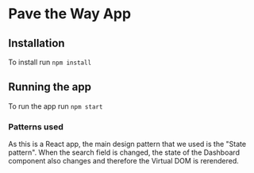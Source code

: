 # Pave the Way App

## Installation

To install run `npm install`

## Running the app

To run the app run `npm start`

### Patterns used

As this is a React app, the main design pattern that we used is the "State pattern". When the search field is changed, the state of the Dashboard component also changes and therefore the Virtual DOM is rerendered.
